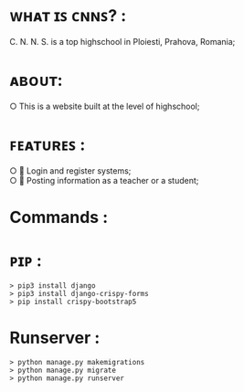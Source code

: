 # ᴡʜᴀᴛ ɪꜱ ᴄɴɴꜱ? :
  C. N. N. S. is a top highschool in Ploiesti, Prahova, Romania;

# ᴀʙᴏᴜᴛ:
  ○ This is a website built at the level of highschool;
  
# ꜰᴇᴀᴛᴜʀᴇꜱ :
  ○ 👥 Login and register systems; <br />
  ○ 💼 Posting information as a teacher or a student;

# Commands :

  # ᴘɪᴘ :
    > pip3 install django
    > pip3 install django-crispy-forms
    > pip install crispy-bootstrap5
    
  # Runserver :
    > python manage.py makemigrations
    > python manage.py migrate
    > python manage.py runserver
